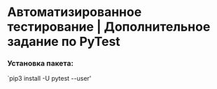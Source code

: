 # Автоматизированное тестирование | Дополнительное задание по PyTest 

### Установка пакета:

`pip3 install -U pytest --user'
